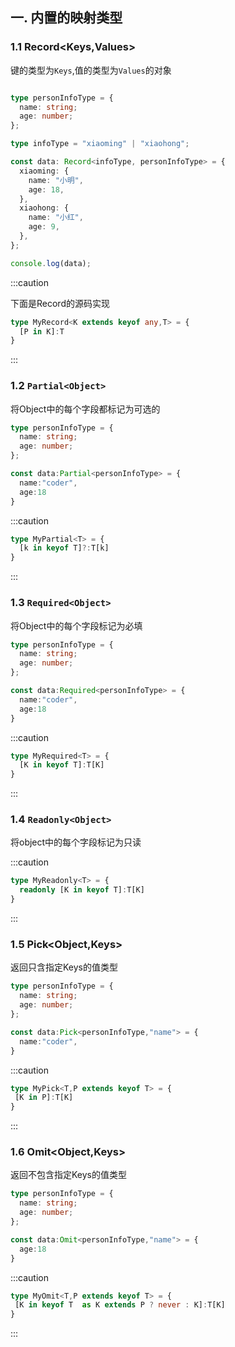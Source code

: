 
## 一. 内置的映射类型

### 1.1 Record<Keys,Values>

键的类型为`Keys`,值的类型为`Values`的对象

``` ts

type personInfoType = {
  name: string;
  age: number;
};

type infoType = "xiaoming" | "xiaohong";

const data: Record<infoType, personInfoType> = {
  xiaoming: {
    name: "小明",
    age: 18,
  },
  xiaohong: {
    name: "小红",
    age: 9,
  },
};

console.log(data);

```

:::caution

下面是Record的源码实现
``` ts
type MyRecord<K extends keyof any,T> = {
  [P in K]:T
}
```
:::


### 1.2 `Partial<Object>`

将Object中的每个字段都标记为可选的

``` ts
type personInfoType = {
  name: string;
  age: number;
};

const data:Partial<personInfoType> = {
  name:"coder",
  age:18
}

```

:::caution
``` ts
type MyPartial<T> = {
  [k in keyof T]?:T[k]
}
```
:::

### 1.3 `Required<Object>`

将Object中的每个字段标记为必填

``` ts
type personInfoType = {
  name: string;
  age: number;
};

const data:Required<personInfoType> = {
  name:"coder",
  age:18
}

```

:::caution
``` ts
type MyRequired<T> = {
  [K in keyof T]:T[K]
}
```
:::

### 1.4 `Readonly<Object>`

将object中的每个字段标记为只读

:::caution
``` ts
type MyReadonly<T> = {
  readonly [K in keyof T]:T[K]
}
```
:::

### 1.5 Pick<Object,Keys>

返回只含指定Keys的值类型

``` ts
type personInfoType = {
  name: string;
  age: number;
};

const data:Pick<personInfoType,"name"> = {
  name:"coder",
}

```

:::caution
``` ts
type MyPick<T,P extends keyof T> = {
 [K in P]:T[K]
}
```
:::

### 1.6 Omit<Object,Keys>

返回不包含指定Keys的值类型

``` ts
type personInfoType = {
  name: string;
  age: number;
};

const data:Omit<personInfoType,"name"> = {
  age:18
}

```

:::caution

``` ts
type MyOmit<T,P extends keyof T> = {
 [K in keyof T  as K extends P ? never : K]:T[K]
}
```
:::





